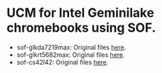 # UCM for Intel Geminilake chromebooks using SOF.

* sof-glkda7219max: Original files [here](https://github.com/eupnea-linux/ucm-configs/tree/main/upstream/octopus/blooguard/sof-glkda7219max.1loc).
* sof-glkrt5682max: Original files [here](https://github.com/eupnea-linux/ucm-configs/tree/main/upstream/octopus/apele/sof-glkrt5682max.1loc).
* sof-cs42l42: Original files [here](https://github.com/eupnea-linux/ucm-configs/tree/main/upstream/octopus/fleex/sof-cs42l42.1loc.1mic).
